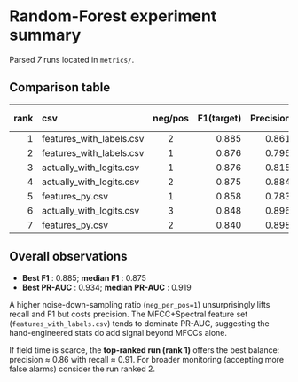 # Random-Forest experiment summary

Parsed *7* runs located in `metrics/`.

## Comparison table

| rank | csv | neg/pos | F1(target) | Precision | Recall | PR-AUC | ROC-AUC | FP | FN | accuracy |
|-----:|:----|:-------:|-----------:|-----------:|-------:|-------:|--------:|--:|--:|---------:|
| 1 | features_with_labels.csv | 2 | 0.885 | 0.861 | 0.910 | 0.919 | 0.966 | 23 | 14 | 0.911 |
| 2 | features_with_labels.csv | 1 | 0.876 | 0.796 | 0.974 | 0.923 | 0.964 | 39 | 4 | 0.897 |
| 3 | actually_with_logits.csv | 1 | 0.876 | 0.815 | 0.946 | 0.910 | 0.966 | 32 | 8 | 0.914 |
| 4 | actually_with_logits.csv | 2 | 0.875 | 0.884 | 0.866 | 0.917 | 0.969 | 17 | 20 | 0.921 |
| 5 | features_py.csv | 1 | 0.858 | 0.783 | 0.949 | 0.932 | 0.959 | 41 | 8 | 0.883 |
| 6 | actually_with_logits.csv | 3 | 0.848 | 0.896 | 0.805 | 0.919 | 0.969 | 14 | 29 | 0.908 |
| 7 | features_py.csv | 2 | 0.840 | 0.898 | 0.788 | 0.934 | 0.959 | 14 | 33 | 0.888 |

## Overall observations


* **Best F1** : 0.885;  **median F1** : 0.875
* **Best PR-AUC** : 0.934;  **median PR-AUC** : 0.919

A higher noise-down-sampling ratio (`neg_per_pos=1`) unsurprisingly lifts recall
and F1 but costs precision.  The MFCC+Spectral feature set (`features_with_labels.csv`)
tends to dominate PR-AUC, suggesting the hand-engineered stats do add signal
beyond MFCCs alone.

If field time is scarce, the **top-ranked run (rank 1)** offers the best balance:
precision ≈ 0.86 with recall ≈ 0.91.
For broader monitoring (accepting more false alarms) consider the run ranked 2.
